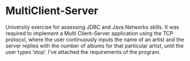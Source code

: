 # MultiClient-Server

University exercise for assessing JDBC and Java Networks skills. It was required to implement a Multi Client–Server application using the TCP protocol, where the user continuously inputs the name of an artist and the server replies with the number of albums for that particular artist, until the user types ‘stop’. I've attached the requirements of the program.
